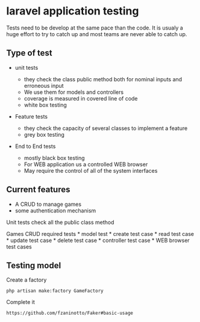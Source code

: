 # laravel application testing

Tests need to be develop at the same pace than the code. It is usualy a huge effort to try to catch up and most teams are never able to catch up.

## Type of test

* unit tests
  * they check the class public method both for nominal inputs and erroneous input
  * We use them for models and controllers
  * coverage is measured in covered line of code
  * white box testing
  
* Feature tests
  * they check the capacity of several classes to implement a feature
  * grey box testing
  
* End to End tests
  * mostly black box testing
  * For WEB application us a controlled WEB browser
  * May require the control of all of the system interfaces


## Current features

* A CRUD to manage games
* some authentication mechanism

Unit tests check all the public class method

Games CRUD required tests
    * model test
        * create test case
        * read test case
        * update test case
        * delete test case
    * controller test case
    * WEB browser test cases
    

## Testing model

Create a factory

    php artisan make:factory GameFactory
    
Complete it
    
    https://github.com/fzaninotto/Faker#basic-usage
